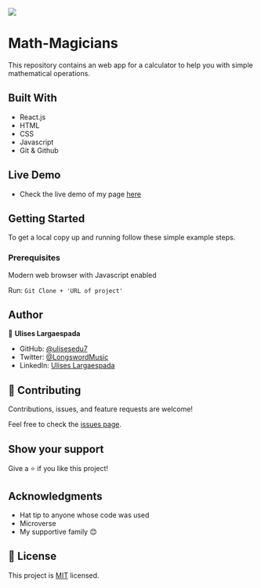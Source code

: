 ![](https://img.shields.io/badge/Microverse-blueviolet)
# Math-Magicians

This repository contains an web app for a calculator to help you with simple mathematical operations.

## Built With

- React.js
- HTML
- CSS
- Javascript
- Git & Github

## Live Demo
- Check the live demo of my page [here](https://ulises-math-magicians.netlify.app/)

## Getting Started

To get a local copy up and running follow these simple example steps.

### Prerequisites

Modern web browser with Javascript enabled

Run: `Git Clone + 'URL of project'`

## Author

👤 **Ulises Largaespada**

- GitHub: [@ulisesedu7](https://github.com/ulisesedu7)
- Twitter: [@LongswordMusic](https://twitter.com/LongswordMusic)
- LinkedIn: [Ulises Largaespada](https://www.linkedin.com/in/ulises-largaespada-45570b1a4/)

## 🤝 Contributing

Contributions, issues, and feature requests are welcome!

Feel free to check the [issues page](../../issues/).

## Show your support

Give a ⭐️ if you like this project!

## Acknowledgments

- Hat tip to anyone whose code was used
- Microverse
- My supportive family 😊

## 📝 License

This project is [MIT](./MIT.md) licensed.

